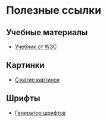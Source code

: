 # Полезные ссылки

## Учебные материалы

- [Учебник от W3C](https://www.w3schools.com/)

## Картинки

- [Сжатие картинок](https://tinypng.com/)

## Шрифты

- [Генератор шрифтов](https://www.fontsquirrel.com/)
